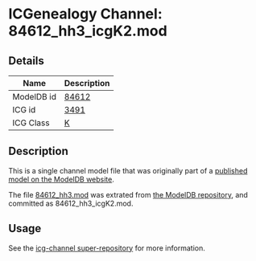 # ICGenealogy Channel: 84612\_hh3\_icgK2.mod

## Details

Name | Description
---- | -----------
ModelDB id | [84612](http://senselab.med.yale.edu/ModelDB/ShowModel.cshtml?model=84612)
ICG id | [3491](http://icg.neurotheory.ox.ac.uk/channels/1/3491)
ICG Class | [K](http://icg.neurotheory.ox.ac.uk/channels/1)

## Description

This is a single channel model file that was originally part of a [published model on the ModelDB website](http://senselab.med.yale.edu/mModelDB/ShowModel.cshtml?model=84612).

The file [84612\_hh3.mod](84612_hh3_icgK2.mod) was extrated from [the ModelDB repository](http://senselab.med.yale.edu/ModelDB/ShowModel.cshtml?model=84612), and committed as 84612\_hh3\_icgK2.mod.

## Usage

See the [icg-channel super-repository](https://github.com/icgenealogy/icg-channels) for more information.